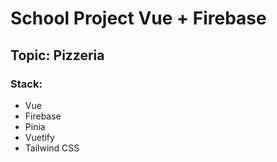 # School Project Vue + Firebase

## Topic: Pizzeria

### Stack:

- Vue
- Firebase
- Pinia
- Vuetify
- Tailwind CSS
